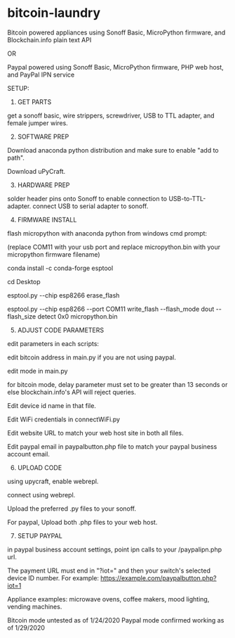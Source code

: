 # bitcoin-laundry
Bitcoin powered appliances using Sonoff Basic, MicroPython firmware, and Blockchain.info plain text API

OR

Paypal powered using Sonoff Basic, MicroPython firmware, PHP web host, and PayPal IPN service



SETUP:


1. GET PARTS

get a sonoff basic, wire strippers, screwdriver, USB to TTL adapter, and female jumper wires.


2. SOFTWARE PREP

Download anaconda python distribution and make sure to enable "add to path".

Download uPyCraft.

3. HARDWARE PREP

solder header pins onto Sonoff to enable connection to USB-to-TTL-adapter.
connect USB to serial adapter to sonoff.


4. FIRMWARE INSTALL

flash micropython with anaconda python from windows cmd prompt:

(replace COM11 with your usb port and replace micropython.bin with your micropython firmware filename)

conda install -c conda-forge esptool

cd Desktop

esptool.py --chip esp8266 erase_flash

esptool.py --chip esp8266 --port COM11 write_flash --flash_mode dout --flash_size detect 0x0 micropython.bin

5. ADJUST CODE PARAMETERS

edit parameters in each scripts: 

edit bitcoin address in main.py if you are not using paypal.

edit mode in main.py

for bitcoin mode, delay parameter must set to be greater than 13 seconds or else blockchain.info's API will reject queries.

Edit device id name in that file.

Edit WiFi credentials in connectWiFi.py

Edit website URL to match your web host site in both all files.

Edit paypal email in paypalbutton.php file to match your paypal business account email.

6. UPLOAD CODE

using upycraft, enable webrepl.

connect using webrepl.

Upload the preferred .py files to your sonoff.

For paypal, Upload both .php files to your web host.

7. SETUP PAYPAL

in paypal business account settings, point ipn calls to your /paypalipn.php url.

The payment URL must end in "?iot=" and then your switch's selected device ID number. For example: https://example.com/paypalbutton.php?iot=1




Appliance examples: microwave ovens, coffee makers, mood lighting, vending machines.

Bitcoin mode untested as of 1/24/2020
Paypal mode confirmed working as of 1/29/2020
